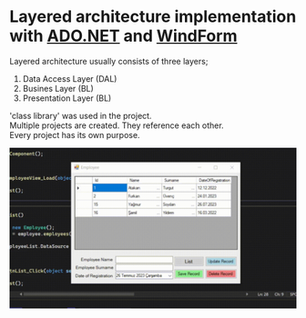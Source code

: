 # Layered architecture implementation with [ADO.NET](https://en.wikipedia.org/wiki/ADO.NET) and [WindForm](https://en.wikipedia.org/wiki/Windows_Forms)

Layered architecture usually consists of three layers; <br />
1. Data Access Layer (DAL)  <br />
2. Busines Layer (BL)       <br />
3. Presentation Layer (BL)  <br />

'class library' was used in the project. <br />
Multiple projects are created. They reference each other.   <br />
Every project has its own purpose.

![](/pictures/adonet.gif)